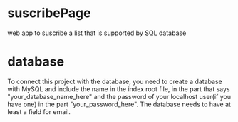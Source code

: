 # suscribePage
web app to suscribe a list that is supported by SQL database

# database

To connect this project with the database, you need to create a database with MySQL and include the name in the index root file, in the part that says "your_database_name_here" and the password of your localhost user(if you have one) in the part "your_password_here". The database needs to have at least a field for email.
